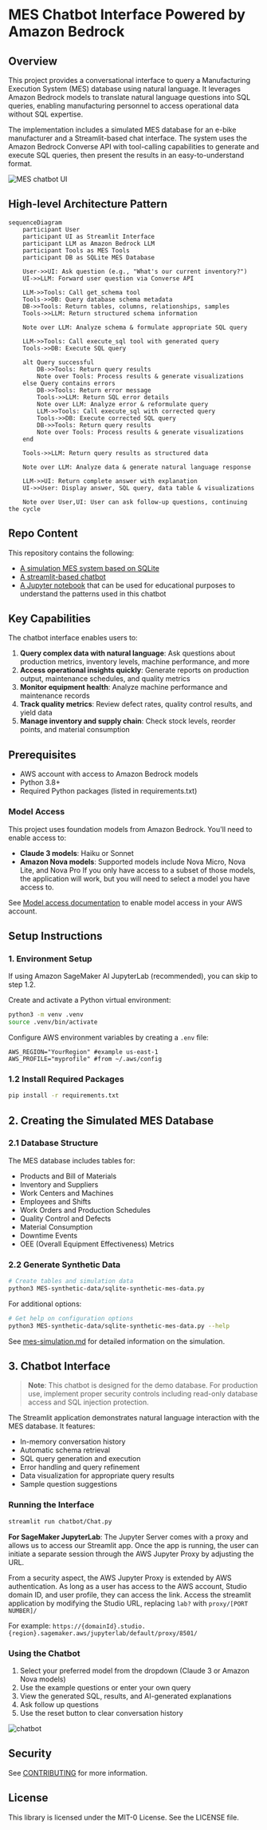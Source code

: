 # MES Chatbot Interface Powered by Amazon Bedrock

## Overview

This project provides a conversational interface to query a Manufacturing Execution System (MES) database using natural language. It leverages Amazon Bedrock models to translate natural language questions into SQL queries, enabling manufacturing personnel to access operational data without SQL expertise.

The implementation includes a simulated MES database for an e-bike manufacturer and a Streamlit-based chat interface. The system uses the Amazon Bedrock Converse API with tool-calling capabilities to generate and execute SQL queries, then present the results in an easy-to-understand format.

![MES chatbot UI](assets/mes-chatbot-example-screenshot.png)

## High-level Architecture Pattern

```mermaid
sequenceDiagram
    participant User
    participant UI as Streamlit Interface
    participant LLM as Amazon Bedrock LLM
    participant Tools as MES Tools
    participant DB as SQLite MES Database
    
    User->>UI: Ask question (e.g., "What's our current inventory?")
    UI->>LLM: Forward user question via Converse API
    
    LLM->>Tools: Call get_schema tool
    Tools->>DB: Query database schema metadata
    DB->>Tools: Return tables, columns, relationships, samples
    Tools->>LLM: Return structured schema information
    
    Note over LLM: Analyze schema & formulate appropriate SQL query
    
    LLM->>Tools: Call execute_sql tool with generated query
    Tools->>DB: Execute SQL query
    
    alt Query successful
        DB->>Tools: Return query results
        Note over Tools: Process results & generate visualizations
    else Query contains errors
        DB->>Tools: Return error message
        Tools->>LLM: Return SQL error details
        Note over LLM: Analyze error & reformulate query
        LLM->>Tools: Call execute_sql with corrected query
        Tools->>DB: Execute corrected SQL query
        DB->>Tools: Return query results
        Note over Tools: Process results & generate visualizations
    end
    
    Tools->>LLM: Return query results as structured data
    
    Note over LLM: Analyze data & generate natural language response
    
    LLM->>UI: Return complete answer with explanation
    UI->>User: Display answer, SQL query, data table & visualizations
    
    Note over User,UI: User can ask follow-up questions, continuing the cycle
```

## Repo Content
This repository contains the following:
- [A simulation MES system based on SQLite](MES-synthetic-data/mes-simulation.md)
- [A streamlit-based chatbot](chatbot)
- [A Jupyter notebook](text-to-sql-notebook.ipynb) that can be used for educational purposes to understand the patterns used in this chatbot

## Key Capabilities

The chatbot interface enables users to:

1. **Query complex data with natural language**: Ask questions about production metrics, inventory levels, machine performance, and more
2. **Access operational insights quickly**: Generate reports on production output, maintenance schedules, and quality metrics
3. **Monitor equipment health**: Analyze machine performance and maintenance records
4. **Track quality metrics**: Review defect rates, quality control results, and yield data
5. **Manage inventory and supply chain**: Check stock levels, reorder points, and material consumption

## Prerequisites

- AWS account with access to Amazon Bedrock models
- Python 3.8+
- Required Python packages (listed in requirements.txt)

### Model Access

This project uses foundation models from Amazon Bedrock. You'll need to enable access to:

- **Claude 3 models**: Haiku or Sonnet
- **Amazon Nova models**: Supported models include Nova Micro, Nova Lite, and Nova Pro
If you only have access to a subset of those models, the application will work, but you will need to select a model you have access to.

See [Model access documentation](https://docs.aws.amazon.com/bedrock/latest/userguide/model-access.html) to enable model access in your AWS account.

## Setup Instructions

### 1. Environment Setup

If using Amazon SageMaker AI JupyterLab (recommended), you can skip to step 1.2.

Create and activate a Python virtual environment:

```bash
python3 -m venv .venv
source .venv/bin/activate
```

Configure AWS environment variables by creating a `.env` file:

```text
AWS_REGION="YourRegion" #example us-east-1
AWS_PROFILE="myprofile" #from ~/.aws/config
```

### 1.2 Install Required Packages

```bash
pip install -r requirements.txt
```

## 2. Creating the Simulated MES Database

### 2.1 Database Structure

The MES database includes tables for:

- Products and Bill of Materials
- Inventory and Suppliers
- Work Centers and Machines
- Employees and Shifts
- Work Orders and Production Schedules
- Quality Control and Defects
- Material Consumption
- Downtime Events
- OEE (Overall Equipment Effectiveness) Metrics

### 2.2 Generate Synthetic Data

```bash
# Create tables and simulation data
python3 MES-synthetic-data/sqlite-synthetic-mes-data.py
```

For additional options:

```bash
# Get help on configuration options
python3 MES-synthetic-data/sqlite-synthetic-mes-data.py --help
```

See [mes-simulation.md](MES-synthetic-data/mes-simulation.md) for detailed information on the simulation.

## 3. Chatbot Interface

> **Note**: This chatbot is designed for the demo database. For production use, implement proper security controls including read-only database access and SQL injection protection.

The Streamlit application demonstrates natural language interaction with the MES database. It features:

- In-memory conversation history
- Automatic schema retrieval
- SQL query generation and execution
- Error handling and query refinement
- Data visualization for appropriate query results
- Sample question suggestions

### Running the Interface

```bash
streamlit run chatbot/Chat.py
```

**For SageMaker JupyterLab**:
The Jupyter Server comes with a proxy and allows us to access our Streamlit app. Once the app is running, the user can initiate a separate session through the AWS Jupyter Proxy by adjusting the URL.

From a security aspect, the AWS Jupyter Proxy is extended by AWS authentication. As long as a user has access to the AWS account, Studio domain ID, and user profile, they can access the link. Access the streamlit application by modifying the Studio URL, replacing `lab?` with `proxy/[PORT NUMBER]/`

For example: `https://{domainId}.studio.{region}.sagemaker.aws/jupyterlab/default/proxy/8501/`

### Using the Chatbot

1. Select your preferred model from the dropdown (Claude 3 or Amazon Nova models)
2. Use the example questions or enter your own query
3. View the generated SQL, results, and AI-generated explanations
4. Ask follow up questions
5. Use the reset button to clear conversation history

![chatbot](assets/chatwithMES.gif)

## Security

See [CONTRIBUTING](CONTRIBUTING.md#security-issue-notifications) for more information.

## License

This library is licensed under the MIT-0 License. See the LICENSE file.
